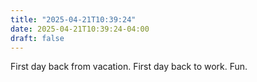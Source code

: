 ```yaml
---
title: "2025-04-21T10:39:24"
date: 2025-04-21T10:39:24-04:00
draft: false
---
```


First day back from vacation.  First day back to work.  Fun.

